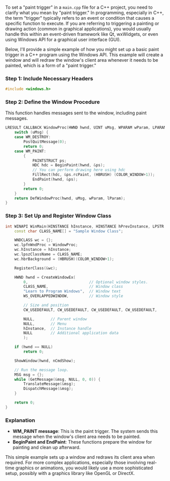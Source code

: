 To set a "paint trigger" in a `main.cpp` file for a C++ project, you need to clarify what you mean by "paint trigger." In programming, especially in C++, the term "trigger" typically refers to an event or condition that causes a specific function to execute. If you are referring to triggering a painting or drawing action (common in graphical applications), you would usually handle this within an event-driven framework like Qt, wxWidgets, or even using Windows API for a graphical user interface (GUI).

Below, I'll provide a simple example of how you might set up a basic paint trigger in a C++ program using the Windows API. This example will create a window and will redraw the window's client area whenever it needs to be painted, which is a form of a "paint trigger."

### Step 1: Include Necessary Headers
```cpp
#include <windows.h>
```

### Step 2: Define the Window Procedure
This function handles messages sent to the window, including paint messages.
```cpp
LRESULT CALLBACK WindowProc(HWND hwnd, UINT uMsg, WPARAM wParam, LPARAM lParam) {
    switch (uMsg) {
    case WM_DESTROY:
        PostQuitMessage(0);
        return 0;
    case WM_PAINT:
        {
            PAINTSTRUCT ps;
            HDC hdc = BeginPaint(hwnd, &ps);
            // You can perform drawing here using hdc
            FillRect(hdc, &ps.rcPaint, (HBRUSH) (COLOR_WINDOW+1));
            EndPaint(hwnd, &ps);
        }
        return 0;
    }
    return DefWindowProc(hwnd, uMsg, wParam, lParam);
}
```

### Step 3: Set Up and Register Window Class
```cpp
int WINAPI WinMain(HINSTANCE hInstance, HINSTANCE hPrevInstance, LPSTR lpCmdLine, int nCmdShow) {
    const char CLASS_NAME[] = "Sample Window Class";

    WNDCLASS wc = {};
    wc.lpfnWndProc = WindowProc;
    wc.hInstance = hInstance;
    wc.lpszClassName = CLASS_NAME;
    wc.hbrBackground = (HBRUSH)(COLOR_WINDOW+1);

    RegisterClass(&wc);

    HWND hwnd = CreateWindowEx(
        0,                           // Optional window styles.
        CLASS_NAME,                  // Window class
        "Learn to Program Windows",  // Window text
        WS_OVERLAPPEDWINDOW,         // Window style

        // Size and position
        CW_USEDEFAULT, CW_USEDEFAULT, CW_USEDEFAULT, CW_USEDEFAULT,

        NULL,       // Parent window    
        NULL,       // Menu
        hInstance,  // Instance handle
        NULL        // Additional application data
        );

    if (hwnd == NULL)
        return 0;

    ShowWindow(hwnd, nCmdShow);

    // Run the message loop.
    MSG msg = {};
    while (GetMessage(&msg, NULL, 0, 0)) {
        TranslateMessage(&msg);
        DispatchMessage(&msg);
    }

    return 0;
}
```

### Explanation
- **WM_PAINT message**: This is the paint trigger. The system sends this message when the window's client area needs to be painted.
- **BeginPaint and EndPaint**: These functions prepare the window for painting and clean up afterward.

This simple example sets up a window and redraws its client area when required. For more complex applications, especially those involving real-time graphics or animations, you would likely use a more sophisticated setup, possibly with a graphics library like OpenGL or DirectX. 
